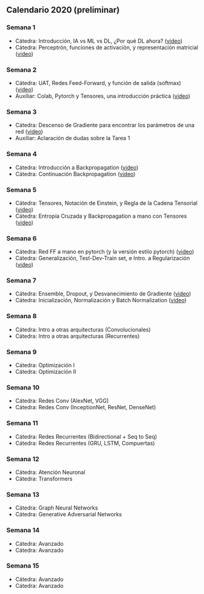 ## Calendario 2020 (preliminar)

### Semana 1

* Cátedra: Introducción, IA vs ML vs DL, ¿Por qué DL ahora? ([video](https://www.youtube.com/watch?v=BASByOlqqkc&list=PLBjZ-ginWc1e0_Dp4heHglsjJmacV_F20&index=1))
* Cátedra: Perceptrón, funciones de activación, y representación matricial ([video](https://www.youtube.com/watch?v=mDCxK2Pu0mA&list=PLBjZ-ginWc1e0_Dp4heHglsjJmacV_F20&index=2))

### Semana 2

* Cátedra: UAT, Redes Feed-Forward, y función de salida (softmax) ([video](https://www.youtube.com/watch?v=eV-N1ozcZrk&list=PLBjZ-ginWc1e0_Dp4heHglsjJmacV_F20&index=3))
* Auxiliar: Colab, Pytorch y Tensores, una introducción práctica ([video](https://www.youtube.com/watch?v=gjTV_7X2O9Y&feature=youtu.be))

### Semana 3

* Cátedra: Descenso de Gradiente para encontrar los parámetros de una red ([video](https://www.youtube.com/watch?v=G4dnRSSC6Kw))
* Auxiliar: Aclaración de dudas sobre la Tarea 1

### Semana 4

* Cátedra: Introducción a Backpropagation ([video](https://www.youtube.com/watch?v=1EUAoM1EhM0))
* Cátedra: Continuación Backpropagation ([video](https://www.youtube.com/watch?v=Gp2rY7LvTyQ))

### Semana 5

* Cátedra: Tensores, Notación de Einstein, y Regla de la Cadena Tensorial ([video](https://www.youtube.com/watch?v=pLUNS_tK-K8))
* Cátedra: Entropía Cruzada y Backpropagation a mano con Tensores ([video](https://www.youtube.com/watch?v=e_1lis8ByyI))

### Semana 6

* Cátedra: Red FF a mano en pytorch (y la versión estilo pytorch) ([video](https://www.youtube.com/watch?v=y6aD4WG-rOw))
* Cátedra: Generalización, Test-Dev-Train set, e Intro. a Regularización ([video](https://www.youtube.com/watch?v=5gAJeY-HHtg))

### Semana 7

* Cátedra: Ensemble, Dropout, y Desvanecimiento de Gradiente ([video](https://www.youtube.com/watch?v=4cJlTns7noE))
* Cátedra: Inicialización, Normalización y Batch Normalization ([video](https://www.youtube.com/watch?v=izOwC2my1Kw))

### Semana 8

* Cátedra: Intro a otras arquitecturas (Convolucionales)
* Cátedra: Intro a otras arquitecturas (Recurrentes)

### Semana 9

* Cátedra: Optimización I
* Cátedra: Optimización II

### Semana 10

* Cátedra: Redes Conv (AlexNet, VGG)
* Cátedra: Redes Conv (InceptionNet, ResNet, DenseNet)

### Semana 11

* Cátedra: Redes Recurrentes (Bidirectional + Seq to Seq)
* Cátedra: Redes Recurrentes (GRU, LSTM, Compuertas)

### Semana 12

* Cátedra: Atención Neuronal
* Cátedra: Transformers

### Semana 13

* Cátedra: Graph Neural Networks 
* Cátedra: Generative Adversarial Networks

### Semana 14

* Cátedra: Avanzado
* Cátedra: Avanzado

### Semana 15

* Cátedra: Avanzado
* Cátedra: Avanzado
